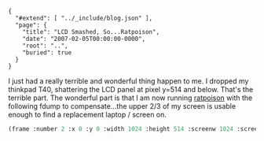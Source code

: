 
    {
      "#extend": [ "../_include/blog.json" ],
      "page": {
        "title": "LCD Smashed, So...Ratpoison",
        "date": "2007-02-05T00:00:00-0000",
        "root": "..",
        "buried": true
      }
    }

I just had a really terrible and wonderful thing happen to me. I dropped my thinkpad T40, shattering the LCD panel at pixel y=514 and below. That's the terrible part. The wonderful part is that I am now running [ratpoison](http://www.nongnu.org/ratpoison/) with the following fdump to compensate...the upper 2/3 of my screen is usable enough to find a replacement laptop / screen on.

```scheme
(frame :number 2 :x 0 :y 0 :width 1024 :height 514 :screenw 1024 :screenh 768 :window 12582974 :last-access 126 :dedicated 0),(frame :number 0 :x 0 :y 514 :width 1024 :height 254 :screenw 1024 :screenh 768 :window 16777278 :last-access 0 :dedicated 0)
```

